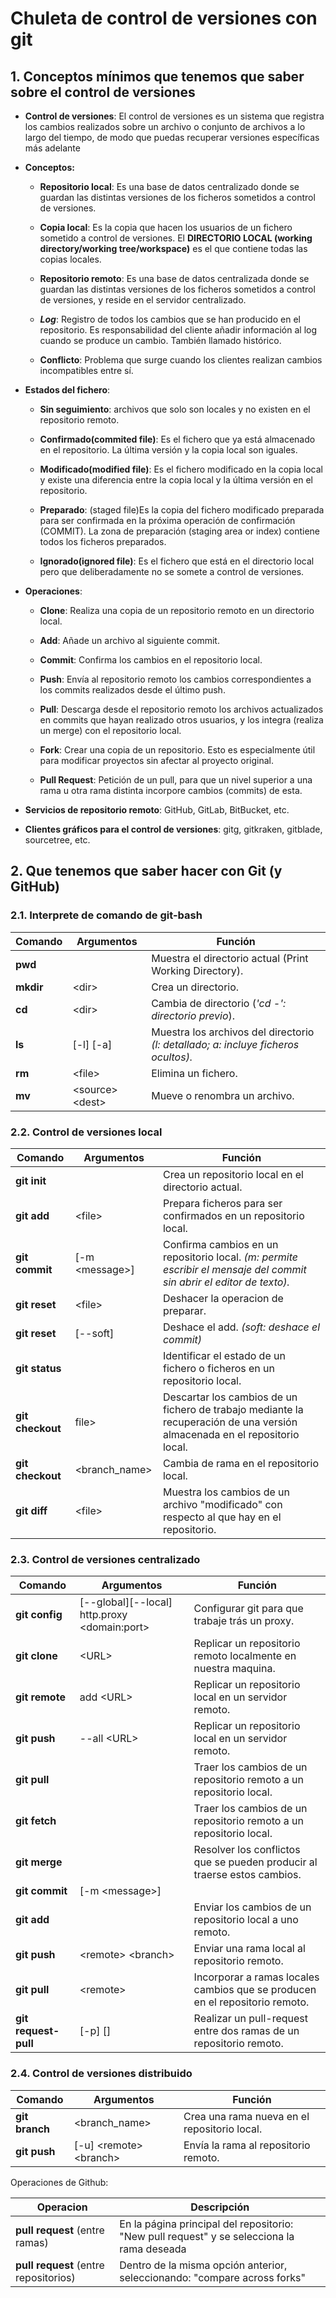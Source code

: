 # **Chuleta de control de versiones con git**

## 1. Conceptos mínimos que tenemos que saber sobre el control de versiones

* **Control de versiones**: El control de versiones es un sistema que registra los cambios realizados sobre un archivo o conjunto de archivos a lo largo del tiempo, de modo que puedas recuperar versiones específicas más adelante

* **Conceptos:**
    *  **Repositorio local**: Es una base de datos centralizado donde se guardan las distintas versiones de los ficheros sometidos a control de versiones.

    * **Copia local**: Es la copia que hacen los usuarios de un fichero sometido a control de versiones. El **DIRECTORIO LOCAL (working directory/working tree/workspace)** es el que contiene todas las copias locales. 

    * **Repositorio remoto**: Es una base de datos centralizada donde se guardan las distintas versiones de los ficheros sometidos a control de versiones, y reside en el servidor centralizado. 

    * ***Log***:  Registro de todos los cambios que se han producido en el repositorio. Es responsabilidad del cliente añadir información al log cuando se produce un cambio. También llamado histórico.

    * **Conflicto**: Problema que surge cuando los clientes realizan cambios incompatibles entre sí.

* **Estados del fichero**:
	* **Sin seguimiento**: archivos que solo son locales y no existen en el repositorio remoto.

    * **Confirmado(commited file)**: Es el fichero que ya está almacenado en el repositorio. La última versión y la copia local son iguales.

    * **Modificado(modified file)**: Es el fichero modificado en la copia local y existe una diferencia entre la copia local y la última versión en el repositorio. 

    * **Preparado**: (staged file)Es la copia del fichero modificado preparada para ser confirmada en la próxima operación de confirmación (COMMIT). La zona de preparación (staging area or index) contiene todos los ficheros preparados.

    * **Ignorado(ignored file)**: Es el fichero que está en el directorio local pero que deliberadamente no se somete a control de versiones. 

* **Operaciones**:
    * **Clone**: Realiza una copia de un repositorio remoto en un directorio local.
    
    * **Add**: Añade un archivo al siguiente commit.
    
    * **Commit**: Confirma los cambios en el repositorio local.
    
    * **Push**: Envía al repositorio remoto los cambios correspondientes a los commits realizados desde el último push.
    
    * **Pull**: Descarga desde el repositorio remoto los archivos actualizados en commits que hayan realizado otros usuarios, y los integra (realiza un merge) con el repositorio local.
    
    * **Fork**: Crear una copia de un repositorio. Esto es especialmente útil para modificar proyectos sin afectar al proyecto original.
    
    * **Pull Request**: Petición de un pull, para que un nivel superior a una rama u otra rama distinta incorpore cambios (commits) de esta.
    
* **Servicios de repositorio remoto**: GitHub, GitLab, BitBucket, etc.

* **Clientes gráficos para el control de versiones**: gitg, gitkraken, gitblade, sourcetree, etc.


## 2. Que tenemos que saber hacer con Git (y GitHub)

### 2.1. Interprete de comando de git-bash
Comando    | Argumentos              | Función 
-----------|-------------------------|------------
**pwd**    |                         | Muestra el directorio actual (Print Working Directory).
**mkdir**  | &lt;dir>                | Crea un directorio.
**cd**     | &lt;dir>                | Cambia de directorio (*'cd -': directorio previo*).
**ls**     | [-l] [-a]               | Muestra los archivos del directorio *(l: detallado; a: incluye ficheros ocultos).*
**rm**     | &lt;file>               | Elimina un fichero.
**mv**     | &lt;source> &lt;dest>   | Mueve o renombra un archivo.

### 2.2. Control de versiones local

Comando        		 | Argumentos         | Función 
---------------------|--------------------|------------
**git init**   		 |                    | Crea un repositorio local en el directorio actual.
**git add**    		 | &lt;file>          | Prepara ficheros para ser confirmados en un repositorio local.
**git commit** 		 | [-m &lt;message>]  | Confirma cambios en un repositorio local. *(m: permite escribir el mensaje del commit sin abrir el editor de texto).*
**git reset**  		 | &lt;file> 		  | Deshacer la operacion de preparar.
**git reset**  		 | [--soft]           | Deshace el add. *(soft: deshace el commit)*
**git status** 		 |					  | Identificar el estado de un fichero o ficheros en un repositorio local.
**git checkout**	 | file>   			  | Descartar los cambios de un fichero de trabajo mediante la recuperación de una versión almacenada en el repositorio local. 
**git checkout**     | &lt;branch_name>   | Cambia de rama en el repositorio local.
**git diff**   		 | &lt;file>          | Muestra los cambios de un archivo "modificado" con respecto al que hay en el repositorio.

### 2.3. Control de versiones centralizado

Comando        		 | Argumentos         								| Función 
---------------------|--------------------------------------------------|------------
**git config** 		 | [--global][--local] http.proxy &lt;domain:port>  | Configurar git para que trabaje trás un proxy.
**git clone**  		 | &lt;URL>               							| Replicar un repositorio remoto localmente en nuestra maquina.
**git remote** 		 | add &lt;URL>										| Replicar un repositorio local en un servidor remoto.
**git push** 		 | --all &lt;URL>			    					| Replicar un repositorio local en un servidor remoto.
**git pull** 		 | 		  											| Traer los cambios de un repositorio remoto a un repositorio local.
**git fetch** 		 | 		  											| Traer los cambios de un repositorio remoto a un repositorio local.
**git merge** 		 |            										| Resolver los conflictos que se pueden producir al traerse estos cambios.
**git commit**		 | [-m &lt;message>]
**git add**		 	 |					  								| Enviar los cambios de un repositorio local a uno remoto.
**git push**		 | &lt;remote> &lt;branch> 			   			    | Enviar una rama local al repositorio remoto.
**git pull** 	     | &lt;remote> 									    | Incorporar a ramas locales cambios que se producen en el repositorio remoto.
**git request-pull** | [-p] <start> <url> [<end>]			            | Realizar un pull-request entre dos ramas de un repositorio remoto.

### 2.4. Control de versiones distribuido

Comando              | Argumentos                   | Función 
---------------------|------------------------------|------------
**git branch**       | &lt;branch_name>             | Crea una rama nueva en el repositorio local.
**git push**         | [-u] &lt;remote> &lt;branch> | Envía la rama al repositorio remoto.

Operaciones de Github:

Operacion                                 | Descripción
------------------------------------------|------------
**pull request** (entre ramas)            | En la página principal del repositorio: "New pull request" y se selecciona la rama deseada
**pull request** (entre repositorios)     | Dentro de la misma opción anterior, seleccionando: "compare across forks"

